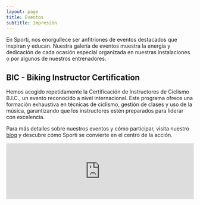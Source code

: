 ```yaml
---
layout: page
title: Eventos
subtitle: Impresión
---
```


En Sporti, nos enorgullece ser anfitriones de eventos destacados que inspiran y educan. Nuestra galería de eventos muestra la energía y dedicación de cada ocasión especial organizada en nuestras instalaciones o por algunos de nuestros entrenadores.

## BIC - Biking Instructor Certification

Hemos acogido repetidamente la Certificación de Instructores de Ciclismo B.I.C., un evento reconocido a nivel internacional. Este programa ofrece una formación exhaustiva en técnicas de ciclismo, gestión de clases y uso de la música, garantizando que los instructores estén preparados para liderar con excelencia.

Para más detalles sobre nuestros eventos y cómo participar, visita nuestro [blog](https://sporti.fit/) y descubre cómo Sporti se convierte en el centro de la acción.

<iframe src="https://www.facebook.com/plugins/video.php?height=314&href=https%3A%2F%2Fwww.facebook.com%2Ffibefit%2Fvideos%2F1007769220854628%2F&show_text=false&width=560&t=0" width="100%" padding-top="56.25%" style="border:none;overflow:hidden" scrolling="no" frameborder="0" allowfullscreen="true" allow="autoplay; clipboard-write; encrypted-media; picture-in-picture; web-share" allowFullScreen="true"></iframe>